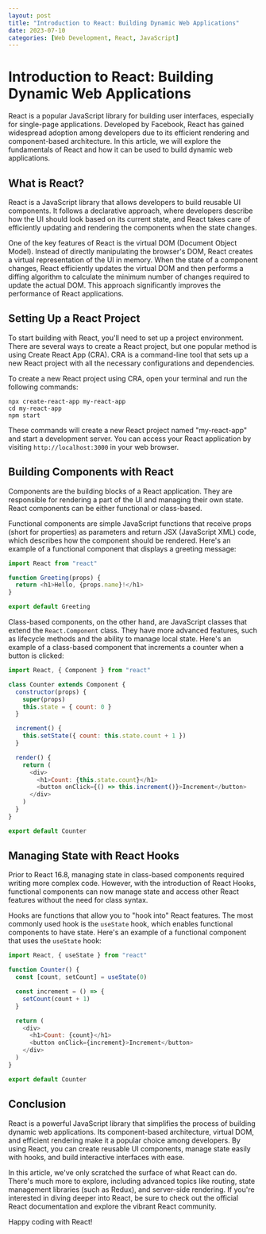 ```yaml
---
layout: post
title: "Introduction to React: Building Dynamic Web Applications"
date: 2023-07-10
categories: [Web Development, React, JavaScript]
---
```


# Introduction to React: Building Dynamic Web Applications

React is a popular JavaScript library for building user interfaces, especially for single-page applications. Developed by Facebook, React has gained widespread adoption among developers due to its efficient rendering and component-based architecture. In this article, we will explore the fundamentals of React and how it can be used to build dynamic web applications.

## What is React?

React is a JavaScript library that allows developers to build reusable UI components. It follows a declarative approach, where developers describe how the UI should look based on its current state, and React takes care of efficiently updating and rendering the components when the state changes.

One of the key features of React is the virtual DOM (Document Object Model). Instead of directly manipulating the browser's DOM, React creates a virtual representation of the UI in memory. When the state of a component changes, React efficiently updates the virtual DOM and then performs a diffing algorithm to calculate the minimum number of changes required to update the actual DOM. This approach significantly improves the performance of React applications.

## Setting Up a React Project

To start building with React, you'll need to set up a project environment. There are several ways to create a React project, but one popular method is using Create React App (CRA). CRA is a command-line tool that sets up a new React project with all the necessary configurations and dependencies.

To create a new React project using CRA, open your terminal and run the following commands:

```
npx create-react-app my-react-app
cd my-react-app
npm start
```

These commands will create a new React project named "my-react-app" and start a development server. You can access your React application by visiting `http://localhost:3000` in your web browser.

## Building Components with React

Components are the building blocks of a React application. They are responsible for rendering a part of the UI and managing their own state. React components can be either functional or class-based.

Functional components are simple JavaScript functions that receive props (short for properties) as parameters and return JSX (JavaScript XML) code, which describes how the component should be rendered. Here's an example of a functional component that displays a greeting message:

```javascript
import React from "react"

function Greeting(props) {
  return <h1>Hello, {props.name}!</h1>
}

export default Greeting
```

Class-based components, on the other hand, are JavaScript classes that extend the `React.Component` class. They have more advanced features, such as lifecycle methods and the ability to manage local state. Here's an example of a class-based component that increments a counter when a button is clicked:

```javascript
import React, { Component } from "react"

class Counter extends Component {
  constructor(props) {
    super(props)
    this.state = { count: 0 }
  }

  increment() {
    this.setState({ count: this.state.count + 1 })
  }

  render() {
    return (
      <div>
        <h1>Count: {this.state.count}</h1>
        <button onClick={() => this.increment()}>Increment</button>
      </div>
    )
  }
}

export default Counter
```

## Managing State with React Hooks

Prior to React 16.8, managing state in class-based components required writing more complex code. However, with the introduction of React Hooks, functional components can now manage state and access other React features without the need for class syntax.

Hooks are functions that allow you to "hook into" React features. The most commonly used hook is the `useState` hook, which enables functional components to have state. Here's an example of a functional component that uses the `useState` hook:

```javascript
import React, { useState } from "react"

function Counter() {
  const [count, setCount] = useState(0)

  const increment = () => {
    setCount(count + 1)
  }

  return (
    <div>
      <h1>Count: {count}</h1>
      <button onClick={increment}>Increment</button>
    </div>
  )
}

export default Counter
```

## Conclusion

React is a powerful JavaScript library that simplifies the process of building dynamic web applications. Its component-based architecture, virtual DOM, and efficient rendering make it a popular choice among developers. By using React, you can create reusable UI components, manage state easily with hooks, and build interactive interfaces with ease.

In this article, we've only scratched the surface of what React can do. There's much more to explore, including advanced topics like routing, state management libraries (such as Redux), and server-side rendering. If you're interested in diving deeper into React, be sure to check out the official React documentation and explore the vibrant React community.

Happy coding with React!
